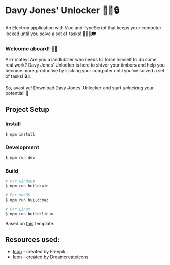 # Davy Jones' Unlocker 🏴‍☠️🔒
An Electron application with Vue and TypeScript that keeps your computer locked until you solve a set of tasks! 🧮📏🔢🎓

### Welcome aboard! 🏴‍☠️
Arrr matey! Are you a landlubber who needs to force himself to do some real work? Davy Jones' Unlocker is here to shiver your timbers and help you become more productive by locking your computer until you've solved a set of tasks! 🔒⚓

So, avast ye! Download Davy Jones' Unlocker and start _unlocking_ your potential! 🚀
## Project Setup

### Install

```bash
$ npm install
```

### Development

```bash
$ npm run dev
```

### Build

```bash
# For windows
$ npm run build:win

# For macOS
$ npm run build:mac

# For Linux
$ npm run build:linux
```


Based on [this](https://github.com/electron-vite/electron-vite-vue) template.

## Resources used:
- [Icon](https://www.flaticon.com/free-icons/skull) - created by Freepik
- [Icon](https://www.flaticon.com/free-icons/unlock) - created by Dreamcreateicons


